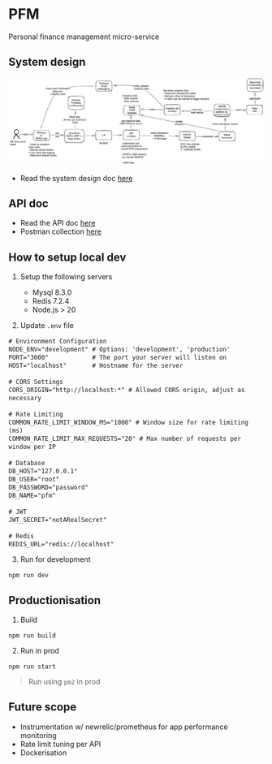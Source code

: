 # PFM

Personal finance management micro-service

## System design

![high level design](./docs/hld.png 'High level design')

-   Read the system design doc [here](./docs/design.md)

## API doc

-   Read the API doc [here](./docs/api.md)
-   Postman collection [here](./docs/postman_collection.json)

## How to setup local dev

1. Setup the following servers

    - Mysql 8.3.0
    - Redis 7.2.4
    - Node.js > 20

2. Update `.env` file

```shell
# Environment Configuration
NODE_ENV="development" # Options: 'development', 'production'
PORT="3000"            # The port your server will listen on
HOST="localhost"       # Hostname for the server

# CORS Settings
CORS_ORIGIN="http://localhost:*" # Allowed CORS origin, adjust as necessary

# Rate Limiting
COMMON_RATE_LIMIT_WINDOW_MS="1000" # Window size for rate limiting (ms)
COMMON_RATE_LIMIT_MAX_REQUESTS="20" # Max number of requests per window per IP

# Database
DB_HOST="127.0.0.1"
DB_USER="root"
DB_PASSWORD="password"
DB_NAME="pfm"

# JWT
JWT_SECRET="notARealSecret"

# Redis
REDIS_URL="redis://localhost"
```

3. Run for development

```shell
npm run dev
```

## Productionisation

1. Build

```shell
npm run build
```

2. Run in prod

```shell
npm run start
```

> Run using `pm2` in prod

## Future scope

-   Instrumentation w/ newrelic/prometheus for app performance monitoring
-   Rate limit tuning per API
-   Dockerisation
